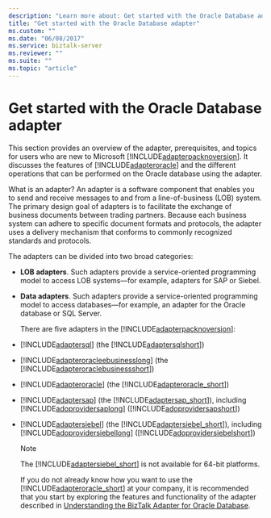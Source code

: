 ```yaml
---
description: "Learn more about: Get started with the Oracle Database adapter"
title: "Get started with the Oracle Database adapter"
ms.custom: ""
ms.date: "06/08/2017"
ms.service: biztalk-server
ms.reviewer: ""
ms.suite: ""
ms.topic: "article"
---
```

# Get started with the Oracle Database adapter
This section provides an overview of the adapter, prerequisites, and topics for users who are new to Microsoft [!INCLUDE[adapterpacknoversion](../../includes/adapterpacknoversion-md.md)]. It discusses the features of [!INCLUDE[adapteroracle](../../includes/adapteroracle-md.md)] and the different operations that can be performed on the Oracle database using the adapter.  
  
 What is an adapter? An adapter is a software component that enables you to send and receive messages to and from a line-of-business (LOB) system. The primary design goal of adapters is to facilitate the exchange of business documents between trading partners. Because each business system can adhere to specific document formats and protocols, the adapter uses a delivery mechanism that conforms to commonly recognized standards and protocols.  
  
 The adapters can be divided into two broad categories:  
  
- **LOB adapters**. Such adapters provide a service-oriented programming model to access LOB systems—for example, adapters for SAP or Siebel.  
  
- **Data adapters**. Such adapters provide a service-oriented programming model to access databases—for example, an adapter for the Oracle database or SQL Server.  
  
  There are five adapters in the [!INCLUDE[adapterpacknoversion](../../includes/adapterpacknoversion-md.md)]:  
  
- [!INCLUDE[adaptersql](../../includes/adaptersql-md.md)] (the [!INCLUDE[adaptersqlshort](../../includes/adaptersqlshort-md.md)])  
  
- [!INCLUDE[adapteroracleebusinesslong](../../includes/adapteroracleebusinesslong-md.md)] (the [!INCLUDE[adapteroraclebusinessshort](../../includes/adapteroraclebusinessshort-md.md)])  
  
- [!INCLUDE[adapteroracle](../../includes/adapteroracle-md.md)] (the [!INCLUDE[adapteroracle_short](../../includes/adapteroracle-short-md.md)])  
  
- [!INCLUDE[adaptersap](../../includes/adaptersap-md.md)] (the [!INCLUDE[adaptersap_short](../../includes/adaptersap-short-md.md)]), including [!INCLUDE[adoprovidersaplong](../../includes/adoprovidersaplong-md.md)] ([!INCLUDE[adoprovidersapshort](../../includes/adoprovidersapshort-md.md)])  
  
- [!INCLUDE[adaptersiebel](../../includes/adaptersiebel-md.md)] (the [!INCLUDE[adaptersiebel_short](../../includes/adaptersiebel-short-md.md)]), including [!INCLUDE[adoprovidersiebellong](../../includes/adoprovidersiebellong-md.md)] ([!INCLUDE[adoprovidersiebelshort](../../includes/adoprovidersiebelshort-md.md)])  
  
  > [!NOTE]
  >  The [!INCLUDE[adaptersiebel_short](../../includes/adaptersiebel-short-md.md)] is not available for 64-bit platforms.  
  
  If you do not already know how you want to use the [!INCLUDE[adapteroracle_short](../../includes/adapteroracle-short-md.md)] at your company, it is recommended that you start by exploring the features and functionality of the adapter described in [Understanding the BizTalk Adapter for Oracle Database](../../adapters-and-accelerators/adapter-oracle-database/understand-the-biztalk-adapter-for-oracle-database.md).  
  
